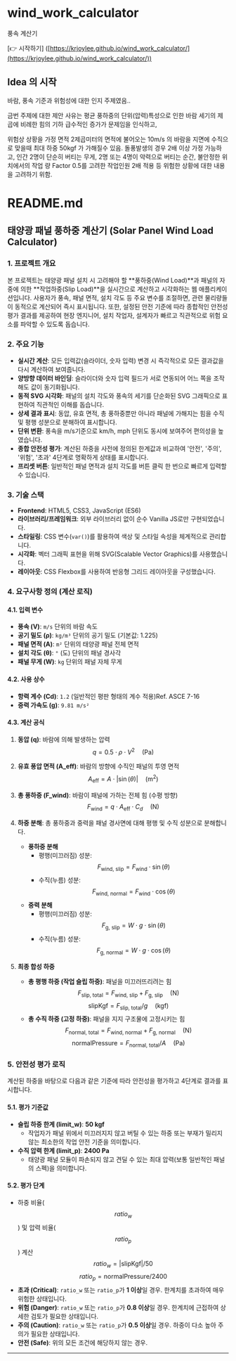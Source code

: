 # wind_work_calculator
풍속 계산기

[👉 시작하기] ([https://krjoylee.github.io/wind_work_calculator/](https://krjoylee.github.io/wind_work_calculator/))


## Idea 의 시작

바람, 풍속 기준과 위험성에 대한 인지 주제였음..

금번 주제에 대한 제안 사유는 평균 풍하중의 단위(압력)특성으로 인한 바람 세기의 제곱에 비례한 힘의 기하 급수적인 증가가 문제임을 인식하고,

위험상 상황을 가정 면적 2제곱미터의 면적에 불어오는 10m/s 의 바람을 지면에 수직으로 맞을때 최대 하중 50kgf 가 가해질수 있음.
돌풍발생의 경우 2배 이상 가정 가능하고, 인간 2명이 단순히 버티는 무게, 2명 또는 4명이 악력으로 버티는 순간, 불안정한 위치에서의 작업 량 Factor 0.5를 고려한
작업인원 2배 적용 등 위험한 상황에 대한 내용을 고려하기 위함.



# README.md

## 태양광 패널 풍하중 계산기 (Solar Panel Wind Load Calculator)

### 1. 프로젝트 개요

본 프로젝트는 태양광 패널 설치 시 고려해야 할 **풍하중(Wind Load)**과 패널의 자중에 의한 **작업하중(Slip Load)**을 실시간으로 계산하고 시각화하는 웹 애플리케이션입니다. 사용자가 풍속, 패널 면적, 설치 각도 등 주요 변수를 조절하면, 관련 물리량들이 동적으로 계산되어 즉시 표시됩니다. 또한, 설정된 안전 기준에 따라 종합적인 안전성 평가 결과를 제공하여 현장 엔지니어, 설치 작업자, 설계자가 빠르고 직관적으로 위험 요소를 파악할 수 있도록 돕습니다.

### 2. 주요 기능

*   **실시간 계산**: 모든 입력값(슬라이더, 숫자 입력) 변경 시 즉각적으로 모든 결과값을 다시 계산하여 보여줍니다.
*   **양방향 데이터 바인딩**: 슬라이더와 숫자 입력 필드가 서로 연동되어 어느 쪽을 조작해도 값이 동기화됩니다.
*   **동적 SVG 시각화**: 패널의 설치 각도와 풍속의 세기를 단순화된 SVG 그래픽으로 표현하여 직관적인 이해를 돕습니다.
*   **상세 결과 표시**: 동압, 유효 면적, 총 풍하중뿐만 아니라 패널에 가해지는 힘을 수직 및 평행 성분으로 분해하여 표시합니다.
*   **단위 변환**: 풍속을 m/s기준으로 km/h, mph 단위도 동시에 보여주어 편의성을 높였습니다.
*   **종합 안전성 평가**: 계산된 하중을 사전에 정의된 한계값과 비교하여 '안전', '주의', '위험', '초과' 4단계로 명확하게 상태를 표시합니다.
*   **프리셋 버튼**: 일반적인 패널 면적과 설치 각도를 버튼 클릭 한 번으로 빠르게 입력할 수 있습니다.

### 3. 기술 스택

*   **Frontend**: HTML5, CSS3, JavaScript (ES6)
*   **라이브러리/프레임워크**: 외부 라이브러리 없이 순수 Vanilla JS로만 구현되었습니다.
*   **스타일링**: CSS 변수(`var()`)를 활용하여 색상 및 스타일 속성을 체계적으로 관리합니다.
*   **시각화**: 벡터 그래픽 표현을 위해 SVG(Scalable Vector Graphics)를 사용했습니다.
*   **레이아웃**: CSS Flexbox를 사용하여 반응형 그리드 레이아웃을 구성했습니다.

### 4. 요구사항 정의 (계산 로직)

#### 4.1. 입력 변수

*   **풍속 (V)**: `m/s` 단위의 바람 속도
*   **공기 밀도 (ρ)**: `kg/m³` 단위의 공기 밀도 (기본값: 1.225)
*   **패널 면적 (A)**: `m²` 단위의 태양광 패널 전체 면적
*   **설치 각도 (θ)**: `°` (도) 단위의 패널 경사각
*   **패널 무게 (W)**: `kg` 단위의 패널 자체 무게

#### 4.2. 사용 상수

*   **항력 계수 (Cd)**: `1.2` (일반적인 평판 형태의 계수 적용)Ref. ASCE 7-16
*   **중력 가속도 (g)**: `9.81 m/s²`

#### 4.3. 계산 공식

1.  **동압 (q)**: 바람에 의해 발생하는 압력
    $$ q = 0.5 \cdot \rho \cdot V^2 \quad (\text{Pa}) $$

2.  **유효 풍압 면적 (A_eff)**: 바람의 방향에 수직인 패널의 투영 면적
    $$ A_{\text{eff}} = A \cdot |\sin(\theta)| \quad (\text{m}^2) $$

3.  **총 풍하중 (F_wind)**: 바람이 패널에 가하는 전체 힘 (수평 방향)
    $$ F_{\text{wind}} = q \cdot A_{\text{eff}} \cdot C_d \quad (\text{N}) $$

4.  **하중 분해**: 총 풍하중과 중력을 패널 경사면에 대해 평행 및 수직 성분으로 분해합니다.
    *   **풍하중 분해**
        *   평행(미끄러짐) 성분: $$ F_{\text{wind, slip}} = F_{\text{wind}} \cdot \sin(\theta) $$
        *   수직(누름) 성분: $$ F_{\text{wind, normal}} = F_{\text{wind}} \cdot \cos(\theta) $$
    *   **중력 분해**
        *   평행(미끄러짐) 성분: $$ F_{\text{g, slip}} = W \cdot g \cdot \sin(\theta) $$
        *   수직(누름) 성분: $$ F_{\text{g, normal}} = W \cdot g \cdot \cos(\theta) $$

5.  **최종 합성 하중**
    *   **총 평행 하중 (작업 슬립 하중)**: 패널을 미끄러뜨리려는 힘
        $$ F_{\text{slip, total}} = F_{\text{wind, slip}} + F_{\text{g, slip}} \quad (\text{N}) $$
        $$ \text{slipKgf} = F_{\text{slip, total}} / g \quad (\text{kgf}) $$
    *   **총 수직 하중 (고정 하중)**: 패널을 지지 구조물에 고정시키는 힘
        $$ F_{\text{normal, total}} = F_{\text{wind, normal}} + F_{\text{g, normal}} \quad (\text{N}) $$
        $$ \text{normalPressure} = F_{\text{normal, total}} / A \quad (\text{Pa}) $$

### 5. 안전성 평가 로직

계산된 하중을 바탕으로 다음과 같은 기준에 따라 안전성을 평가하고 4단계로 결과를 표시합니다.

#### 5.1. 평가 기준값

*   **슬립 하중 한계 (limit_w)**: **50 kgf**
    *   작업자가 패널 위에서 미끄러지지 않고 버틸 수 있는 하중 또는 부재가 밀리지 않는 최소한의 작업 안전 기준을 의미합니다.
*   **수직 압력 한계 (limit_p)**: **2400 Pa**
    *   태양광 패널 모듈이 파손되지 않고 견딜 수 있는 최대 압력(보통 일반적인 패널의 스펙)을 의미합니다.

#### 5.2. 평가 단계

*   하중 비율($$ratio_w$$) 및 압력 비율($$ratio_p$$) 계산
    $$ ratio_w = |\text{slipKgf}| / 50 $$
    $$ ratio_p = \text{normalPressure} / 2400 $$
*   **초과 (Critical)**: `ratio_w` 또는 `ratio_p`가 **1 이상**일 경우. 한계치를 초과하여 매우 위험한 상태입니다.
*   **위험 (Danger)**: `ratio_w` 또는 `ratio_p`가 **0.8 이상**일 경우. 한계치에 근접하여 상세한 검토가 필요한 상태입니다.
*   **주의 (Caution)**: `ratio_w` 또는 `ratio_p`가 **0.5 이상**일 경우. 하중이 다소 높아 주의가 필요한 상태입니다.
*   **안전 (Safe)**: 위의 모든 조건에 해당하지 않는 경우.

---
